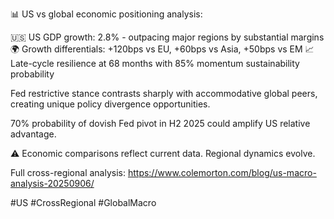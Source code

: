 📊 US vs global economic positioning analysis:

🇺🇸 US GDP growth: 2.8% - outpacing major regions by substantial margins
🌍 Growth differentials: +120bps vs EU, +60bps vs Asia, +50bps vs EM
📈 Late-cycle resilience at 68 months with 85% momentum sustainability probability

Fed restrictive stance contrasts sharply with accommodative global peers, creating unique policy divergence opportunities.

70% probability of dovish Fed pivot in H2 2025 could amplify US relative advantage.

⚠️ Economic comparisons reflect current data. Regional dynamics evolve.

Full cross-regional analysis: https://www.colemorton.com/blog/us-macro-analysis-20250906/

#US #CrossRegional #GlobalMacro
